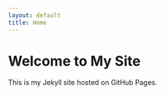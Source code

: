 ```yaml
---
layout: default
title: Home
---
```


# Welcome to My Site

This is my Jekyll site hosted on GitHub Pages.
